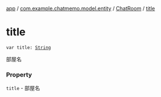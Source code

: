 [app](../../index.md) / [com.example.chatmemo.model.entity](../index.md) / [ChatRoom](index.md) / [title](./title.md)

# title

`var title: `[`String`](https://kotlinlang.org/api/latest/jvm/stdlib/kotlin/-string/index.html)

部屋名

### Property

`title` - 部屋名